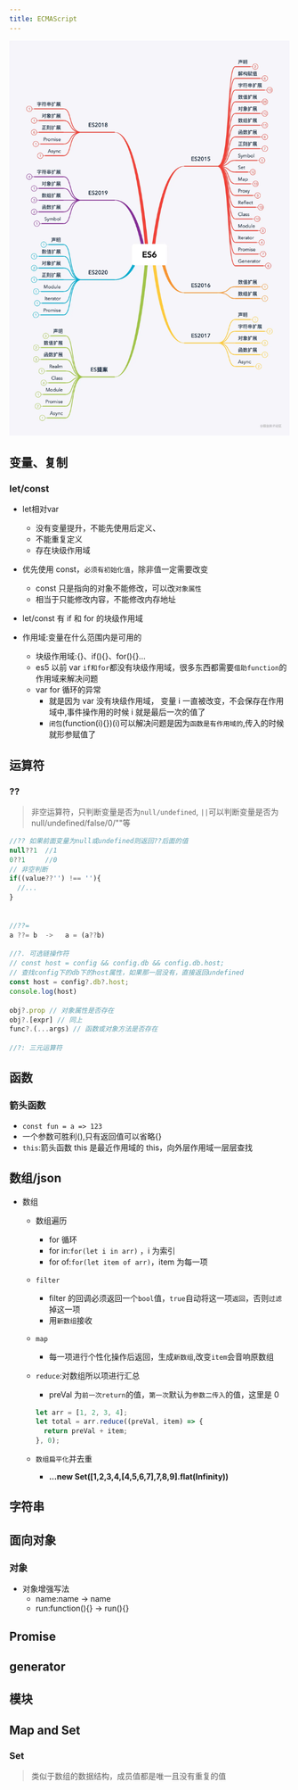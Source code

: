 ```yaml
---
title: ECMAScript
---
```


[![	](../../static/img/web-es6-1.webp)](https://juejin.cn/post/6844903959283367950#heading-12)

## 变量、复制

### let/const

- let相对var
    -   没有变量提升，不能先使用后定义、
    -   不能重复定义
    -   存在块级作用域
- 优先使用 const，`必须有初始化值`，除非值一定需要改变
  - const 只是指向的对象不能修改，可以改`对象属性`
  - 相当于只能修改内容，不能修改内存地址
- let/const 有 if 和 for 的块级作用域

- 作用域:变量在什么范围内是可用的
  - 块级作用域:{}、if(){}、for(){}...
  - es5 以前 var `if和for`都没有块级作用域，很多东西都需要`借助function`的作用域来解决问题
  - var for 循环的异常
    - 就是因为 var 没有块级作用域， 变量 i 一直被改变，不会保存在作用域中,事件操作用的时候 i 就是最后一次的值了
    - `闭包`(function(i){})(i)可以解决问题是因为`函数是有作用域的`,传入的时候就形参赋值了

## 运算符

### ??

> 非空运算符，只判断变量是否为`null/undefined`, `||`可以判断变量是否为 null/undefined/false/0/""等

```javascript
//?? 如果前面变量为null或undefined则返回??后面的值
null??1	 //1
0??1	 //0
// 非空判断
if((value??'') !== ''){
  //...
}


//??=
a ??= b  ->   a = (a??b)

//?. 可选链操作符
// const host = config && config.db && config.db.host;
// 查找config下的db下的host属性，如果那一层没有，直接返回undefined
const host = config?.db?.host;
console.log(host)

obj?.prop // 对象属性是否存在
obj?.[expr] // 同上
func?.(...args) // 函数或对象方法是否存在

//?: 三元运算符
```

###

## 函数

### 箭头函数

- `const fun = a => 123`
- 一个参数可胜利(),只有返回值可以省略{}
- `this`:箭头函数 this 是最近作用域的 this，向外层作用域一层层查找

## 数组/json

- 数组
  - 数组遍历
    - for 循环
    - for in:`for(let i in arr)` ，i 为索引
    - for of:`for(let item of arr)`，item 为每一项
  - `filter`
    - filter 的回调必须返回一个`bool`值，`true`自动将这一项`返回`，否则`过滤`掉这一项
    - 用`新数组`接收
  - `map`
    - 每一项进行个性化操作后返回，生成`新数组`,改变`item`会音响原数组
  - `reduce`:对数组所以项进行汇总
    - preVal 为`前一次return`的值，`第一次`默认为`参数二传入`的值，这里是 0
    ```javascript
    let arr = [1, 2, 3, 4];
    let total = arr.reduce((preVal, item) => {
      return preVal + item;
    }, 0);
    ```
  - `数组扁平化`并去重

    - **...new Set([1,2,3,4,[4,5,6,7],7,8,9].flat(Infinity))**

## 字符串

## 面向对象

### 对象

- 对象增强写法
  - name:name -> name
  - run:function(){} -> run(){}

## Promise

## generator

## 模块

## Map and Set

### Set

> 类似于数组的数据结构，成员值都是唯一且没有重复的值
